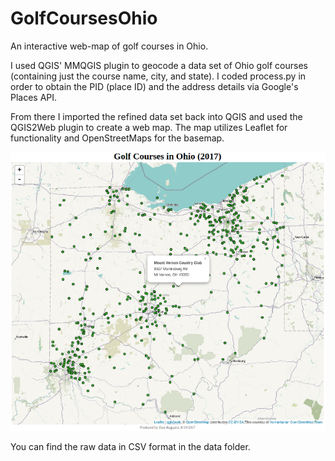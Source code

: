 # GolfCoursesOhio
An interactive web-map of golf courses in Ohio.

I used QGIS' MMQGIS plugin to geocode a data set of Ohio golf courses (containing just the course name, city, and state). I coded process.py in order to obtain the PID (place ID) and the address details via Google's Places API.

From there I imported the refined data set back into QGIS and used the QGIS2Web plugin to create a web map. The map utilizes Leaflet for functionality and OpenStreetMaps for the basemap. 

![Screenshot](https://raw.githubusercontent.com/dhagquist/GolfCoursesOhio/master/screenshot.png)

You can find the raw data in CSV format in the data folder.
